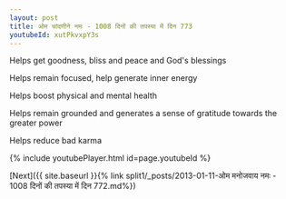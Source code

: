 ```yaml
---
layout: post
title: ओम चांदणीने नमः - 1008 दिनों की तपस्या में दिन 773
youtubeId: xutPkvxpY3s
---
```

 
 
Helps get goodness, bliss and peace and God's blessings
 
Helps remain focused, help generate inner energy 
 
Helps boost physical and mental health 
 
Helps remain grounded and generates a sense of gratitude towards the greater power 
 
Helps reduce bad karma
 
 
 
 


{% include youtubePlayer.html id=page.youtubeId %}
 
[Next]({{ site.baseurl }}{% link  split1/_posts/2013-01-11-ओम मनोजवाय नमः - 1008 दिनों की तपस्या में दिन 772.md%})
 
